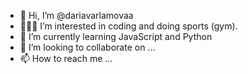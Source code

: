 - 👋 Hi, I’m @dariavarlamovaa
- 👩🏼‍💻 I’m interested in coding and doing sports (gym).
- 🌱 I’m currently learning JavaScript and Python
- 💞️ I’m looking to collaborate on ...
- 📫 How to reach me ...

<!---
dariavarlamovaa/dariavarlamovaa is a ✨ special ✨ repository because its `README.md` (this file) appears on your GitHub profile.
You can click the Preview link to take a look at your changes.
--->
